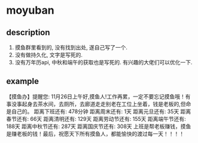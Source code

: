 # moyuban


## description
1. 摸鱼群里看到的, 没有找到出处, 遂自己写了一个. 
2. 没有做持久化, 文字是写死的. 
3. 没有万年历api, 中秋和端午的获取也是写死的. 有兴趣的大佬们可以优化一下.

## example
【摸鱼办】提醒您: 11月26日上午好,摸鱼人!工作再累，一定不要忘记摸鱼哦！有事没事起身去茶水间，去厕所，去廊道走走别老在工位上坐着，钱是老板的,但命是自己的。
距离下班还有: 478分钟
距离周末还有: 1天
距离元旦还有: 35天
距离春节还有: 66天
距离清明还有: 129天
距离劳动节还有: 155天
距离端午节还有: 188天
距离中秋节还有: 287天
距离国庆节还有: 308天
上班是帮老板赚钱，摸鱼是赚老板的钱！最后，祝愿天下所有摸鱼人，都能愉快的渡过每一天！！！！

